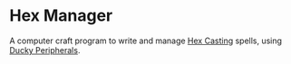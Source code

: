 # Hex Manager

A computer craft program to write and manage
[Hex Casting](https://www.curseforge.com/minecraft/mc-mods/hexcasting)
spells, using
[Ducky Peripherals](https://www.curseforge.com/minecraft/mc-mods/ducky-periphs).

